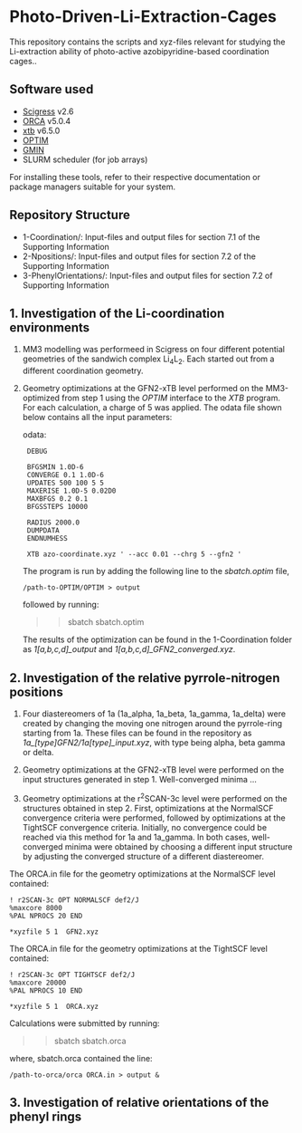 # Photo-Driven-Li-Extraction-Cages
This repository contains the scripts and xyz-files relevant for studying the Li-extraction ability of photo-active azobipyridine-based coordination cages..

## Software used
- [Scigress](https://www.fqs.pl/en/chemistry/products/scigress) v2.6
- [ORCA](https://www.faccts.de/orca/) v5.0.4
- [xtb](https://github.com/grimme-lab/xtb) v6.5.0
- [OPTIM](https://www-wales.ch.cam.ac.uk/OPTIM/)
- [GMIN](https://www-wales.ch.cam.ac.uk/GMIN/)
- SLURM scheduler (for job arrays)

For installing these tools, refer to their respective documentation or package managers suitable for your system.

## Repository Structure
- 1-Coordination/: Input-files and output files for section 7.1 of the Supporting Information
- 2-Npositions/: Input-files and output files for section 7.2 of the Supporting Information
- 3-PhenylOrientations/: Input-files and output files for section 7.2 of Supporting Information

## 1. Investigation of the Li-coordination environments
1) MM3 modelling was performeed in Scigress on four different potential geometries of the sandwich complex Li<sub>4</sub>L<sub>2</sub>. Each started out from a different coordination geometry.

2) Geometry optimizations at the GFN2-xTB level performed on the MM3-optimized from step 1 using the *OPTIM* interface to the *XTB* program. For each calculation, a charge of 5 was applied. The odata file shown below contains all the input parameters:

   odata:
   ```
    DEBUG

    BFGSMIN 1.0D-6
    CONVERGE 0.1 1.0D-6
    UPDATES 500 100 5 5
    MAXERISE 1.0D-5 0.02D0
    MAXBFGS 0.2 0.1
    BFGSSTEPS 10000

    RADIUS 2000.0
    DUMPDATA
    ENDNUMHESS

    XTB azo-coordinate.xyz ' --acc 0.01 --chrg 5 --gfn2 '
   ```

   The program is run by adding the following line to the *sbatch.optim* file,
   ```
   /path-to-OPTIM/OPTIM > output
   ```
   followed by running:
   
   >>sbatch sbatch.optim

   The results of the optimization can be found in the 1-Coordination folder as *1[a,b,c,d]_output* and *1[a,b,c,d]_GFN2_converged.xyz*.
   
## 2. Investigation of the relative pyrrole-nitrogen positions
1) Four diastereomers of 1a (1a_alpha, 1a_beta, 1a_gamma, 1a_delta) were created by changing the moving one nitrogen around the pyrrole-ring starting from 1a. These files can be found in the repository as *1a_[type]_GFN2/1a_[type]_input.xyz*, with type being alpha, beta gamma or delta.
   
2) Geometry optimizations at the GFN2-xTB level were performed on the input structures generated in step 1. Well-converged minima ...

3) Geometry optimizations at the r<sup>2</sup>SCAN-3c level were performed on the structures obtained in step 2. First, optimizations at the NormalSCF convergence criteria were performed, followed by optimizations at the TightSCF convergence criteria. Initially, no convergence could be reached via this method for 1a and 1a_gamma. In both cases, well-converged minima were obtained by choosing a different input structure by adjusting the converged structure of a different diastereomer.

The ORCA.in file for the geometry optimizations at the NormalSCF level contained:
```
! r2SCAN-3c OPT NORMALSCF def2/J
%maxcore 8000
%PAL NPROCS 20 END

*xyzfile 5 1  GFN2.xyz
```

The ORCA.in file for the geometry optimizations at the TightSCF level contained:
```
! r2SCAN-3c OPT TIGHTSCF def2/J
%maxcore 20000
%PAL NPROCS 10 END

*xyzfile 5 1  ORCA.xyz
```

Calculations were submitted by running:
>> sbatch sbatch.orca

where, sbatch.orca contained the line:
```
/path-to-orca/orca ORCA.in > output &
```

## 3. Investigation of relative orientations of the phenyl rings

